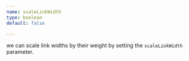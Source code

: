 ```yaml
---
name: scaleLinkWidth
type: boolean
default: false

---
```


we can scale link widths by their weight by setting the `scaleLinkWidth` parameter.
